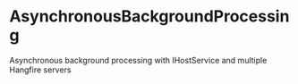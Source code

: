 # AsynchronousBackgroundProcessing
Asynchronous background processing with IHostService and multiple Hangfire servers
